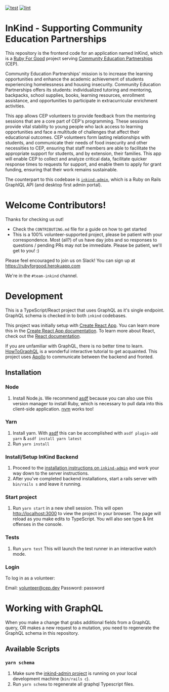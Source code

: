 [![test](https://github.com/rubyforgood/inkind-volunteer/workflows/test/badge.svg)](https://github.com/rubyforgood/inkind-volunteer/actions/workflows/rspec.yml)
[![lint](https://github.com/rubyforgood/inkind-volunteer/actions/workflows/lint.yml/badge.svg)](https://github.com/rubyforgood/inkind-volunteer/actions/workflows/lint.yml)

# InKind - Supporting Community Education Partnerships

This repository is the frontend code for an application named InKind, which is a [Ruby For Good](https://rubyforgood.org/) project serving [Community Education Partnerships](https://www.cep.ngo/) (CEP).

Community Education Partnerships' mission is to increase the learning opportunities and enhance the academic achievement of students experiencing homelessness and housing insecurity. Community Education Partnerships offers its students: individualized tutoring and mentoring, backpacks, school supplies, books, learning resources, enrollment assistance, and opportunities to participate in extracurricular enrichment activities.

This app allows CEP volunteers to provide feedback from the mentoring sessions that are a core part of CEP's programming. These sessions provide vital stability to young people who lack access to learning opportunities and face a multitude of challenges that affect their educational outcomes. CEP volunteers form lasting relationships with students, and communicate their needs of food insecurity and other necessities to CEP, ensuring that staff members are able to facilitate the appropriate support for students, and by extension, their families. This app will enable CEP to collect and analyze critical data, facilitate quicker response times to requests for support, and enable them to apply for grant funding, ensuring that their work remains sustainable.

The counterpart to this codebase is [`inkind-admin`](https://github.com/rubyforgood/inkind-admin), which is a Ruby on Rails GraphlQL API (and desktop first admin portal).

# Welcome Contributors!

Thanks for checking us out!
  - Check the `CONTRIBUTING.md` file for a guide on how to get started
  - This is a 100% volunteer-supported project, please be patient with your correspondence. Most (all?) of us have day jobs and so responses to questions / pending PRs may not be immediate. Please be patient, we'll get to you! :)

Please feel encouraged to join us on Slack! You can sign up at https://rubyforgood.herokuapp.com

We're in the `#team-inkind` channel.

# Development

This is a TypeScript/React project that uses GraphQL as it's single endpoint. GraphQL schema is checked in to both `inkind` codebases.

This project was initially setup with [Create React App](https://github.com/facebook/create-react-app). You can learn more this in the [Create React App documentation](https://facebook.github.io/create-react-app/docs/getting-started). To learn more about React, check out the [React documentation](https://reactjs.org/).

If you are unfamiliar with GraphQL, there is no better time to learn. [HowToGraphQL](https://www.howtographql.com/) is a wonderful interactive tutorial to get acquainted. This project uses [Apollo](https://www.apollographql.com/) to communicate between the backend and fronted.

## Installation

### Node

1. Install Node.js. We recommend [asdf](https://asdf-vm.com/guide/getting-started.html#_1-install-dependencies) because you can also use this version manager to install Ruby, which is necessary to pull data into this client-side application. [nvm](https://github.com/nvm-sh/nvm) works too!

### Yarn

1. Install yarn. With [asdf](https://github.com/twuni/asdf-yarn) this can be accomplished with `asdf plugin-add yarn` & `asdf install yarn latest`
1. Run `yarn install`

### Install/Setup InKind Backend

1. Proceed to the [installation instructions on `inkind-admin`](https://github.com/rubyforgood/inkind-admin#installation) and work your way down to the server instructions.
1. After you've completed backend installations, start a rails server with `bin/rails s` and leave it running.

### Start project

1. Run `yarn start` in a new shell session. This will open [http://localhost:3000](http://localhost:3000) to view the project in your browser. The page will reload as you make edits to TypeScript. You will also see type & lint offenses in the console.

### Tests

1. Run `yarn test` This will launch the test runner in an interactive watch mode.

### Login

To log in as a volunteer:

Email: volunteer@cep.dev
Password: password

# Working with GraphQL

When you make a change that grabs additional fields from a GraphQL query, OR makes a new request to a mutation, you need to regenerate the GraphQL schema in this repository.

## Available Scripts

### `yarn schema`

1. Make sure the [inkind-admin project](https://github.com/rubyforgood/inkind-admin) is running on your local development machine (`bin/rails c`).
2. Run `yarn schema` to regenerate all graphql Typescript files.
